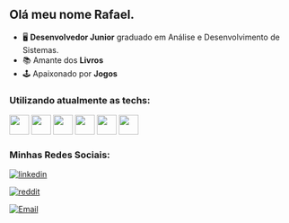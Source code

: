 ## Olá meu nome Rafael.
- 🖥️ **Desenvolvedor Junior** graduado em Análise e Desenvolvimento de Sistemas.
- 📚 Amante dos **Livros** <br>
- 🕹️ Apaixonado por **Jogos**

### Utilizando atualmente as techs:
<div display="inline">
<img heigh="35" width="35" src="https://cdn.jsdelivr.net/gh/devicons/devicon@latest/icons/csharp/csharp-original.svg" />
<img heigh="35" width="35" src="https://cdn.jsdelivr.net/gh/devicons/devicon@latest/icons/javascript/javascript-original.svg" />
<img heigh="35" width="35" src="https://cdn.jsdelivr.net/gh/devicons/devicon@latest/icons/dot-net/dot-net-plain-wordmark.svg" />
<img heigh="35" width="35" src="https://cdn.jsdelivr.net/gh/devicons/devicon@latest/icons/nodejs/nodejs-plain-wordmark.svg" />
<img heigh="35" width="35" src="https://cdn.jsdelivr.net/gh/devicons/devicon@latest/icons/microsoftsqlserver/microsoftsqlserver-plain-wordmark.svg" />
<img heigh="35" width="35" src="https://cdn.jsdelivr.net/gh/devicons/devicon@latest/icons/react/react-original-wordmark.svg" />
</div>

### Minhas Redes Sociais:
<div display="inline" >
          
[![linkedin](https://img.shields.io/badge/LinkedIn-0A66C2.svg?style=for-the-badge&logo=LinkedIn&logoColor=white)](https://www.linkedin.com/in/rafael-siqueira-381884153/) 

[![reddit](https://img.shields.io/badge/Reddit-FF4500.svg?style=for-the-badge&logo=Reddit&logoColor=white)](https://www.reddit.com/user/rafukka) 

[![Email](https://img.shields.io/badge/Gmail-EA4335.svg?style=for-the-badge&logo=Gmail&logoColor=white)](mailto:rafaelsiqueira.98bm@gmail.com)     
</div>
          

          
          





